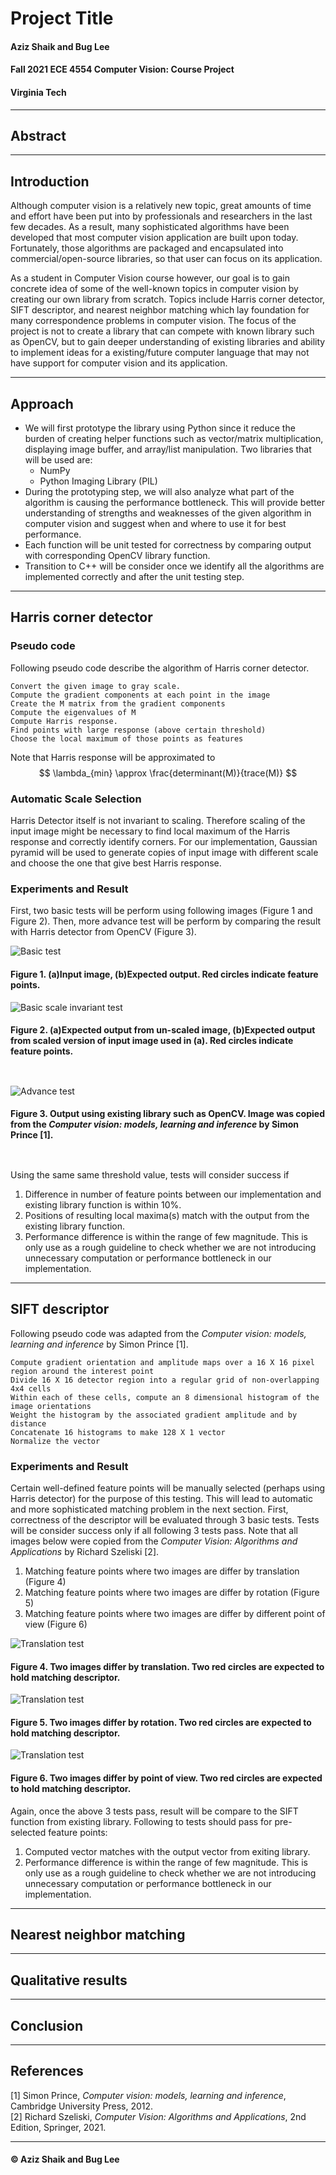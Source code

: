 <link rel="stylesheet" href="styles.css">

# Project Title
#### Aziz Shaik and Bug Lee
#### Fall 2021 ECE 4554 Computer Vision: Course Project
#### Virginia Tech
---
## Abstract



---
## Introduction

Although computer vision is a relatively new topic, great amounts of time and effort have been put into by professionals and researchers in the last few decades. As a result, many sophisticated algorithms have been developed that most computer vision application are built upon today. Fortunately, those algorithms are packaged and encapsulated into commercial/open-source libraries, so that user can focus on its application.  

As a student in Computer Vision course however, our goal is to gain concrete idea of some of the well-known topics in computer vision by creating our own library from scratch. Topics include Harris corner detector, SIFT descriptor, and nearest neighbor matching which lay foundation for many correspondence problems in computer vision. The focus of the project is not to create a library that can compete with known library such as OpenCV, but to gain deeper understanding of existing libraries and ability to implement ideas for a existing/future computer language that may not have support for computer vision and its application.

---
## Approach

- We will first prototype the library using Python since it reduce the burden of creating helper functions such as vector/matrix multiplication, displaying image buffer, and array/list manipulation. Two libraries that will be used are: 
  - NumPy
  - Python Imaging Library (PIL)
- During the prototyping step, we will also analyze what part of the algorithm is causing the performance bottleneck. This will provide better understanding of strengths and weaknesses of the given algorithm in computer vision and suggest when and where to use it for best performance.
- Each function will be unit tested for correctness by comparing output with corresponding OpenCV library function.  
- Transition to C++ will be consider once we identify all the algorithms are implemented correctly and after the unit testing step.
  
---

## Harris corner detector
### **Pseudo code**
Following pseudo code describe the algorithm of Harris corner detector.

    Convert the given image to gray scale. 
    Compute the gradient components at each point in the image
    Create the M matrix from the gradient components
    Compute the eigenvalues of M
    Compute Harris response. 
    Find points with large response (above certain threshold)
    Choose the local maximum of those points as features

 Note that Harris response will be approximated to
 $$
 \lambda_{min} \approx \frac{determinant(M)}{trace(M)}
 $$

### **Automatic Scale Selection**
Harris Detector itself is not invariant to scaling. Therefore scaling of the input 
image might be necessary to find local maximum of the Harris response and 
correctly identify corners. 
For our implementation, Gaussian pyramid will be used to generate copies of
input image with different scale and choose the one that give best Harris
response.

### **Experiments and Result**
First, two basic tests will be perform using following images (Figure 1 and
Figure 2).
Then, more advance test will be perform by comparing the result with Harris detector from OpenCV (Figure 3).

![Basic test](images/harris_expected_result1.png)

#### Figure 1. (a)Input image, (b)Expected output. Red circles indicate feature points.  

![Basic scale invariant test](images/harris_expected_result3.png)

#### Figure 2. (a)Expected output from un-scaled image, (b)Expected output from scaled version of input image used in (a). Red circles indicate feature points.  

` `

![Advance test](images/harris_expected_result2.png)
#### Figure 3. Output using existing library such as OpenCV. Image was copied from the *Computer vision: models, learning and inference* by Simon Prince [1]. 

` `

Using the same same threshold value, tests will consider success if
1. Difference in number of feature points between our implementation and existing library function is within 10%.  
2. Positions of resulting local maxima(s) match with the output from the existing library function.
3. Performance difference is within the range of few magnitude. This is only use as a rough guideline to check whether we are not introducing unnecessary computation or performance bottleneck in our implementation.


---
## SIFT descriptor
Following pseudo code was adapted from the *Computer vision: models, learning and inference* by Simon Prince [1]. 

    Compute gradient orientation and amplitude maps over a 16 X 16 pixel region around the interest point
    Divide 16 X 16 detector region into a regular grid of non-overlapping 4x4 cells
    Within each of these cells, compute an 8 dimensional histogram of the image orientations
    Weight the histogram by the associated gradient amplitude and by distance 
    Concatenate 16 histograms to make 128 X 1 vector
    Normalize the vector

### **Experiments and Result**
Certain well-defined feature points will be manually selected (perhaps using Harris detector) for the purpose of this testing. This will lead to automatic and more sophisticated matching problem in the next section. First, correctness of the descriptor will be evaluated through 3 basic tests. Tests will be consider success only if all following 3 tests pass. Note that all images below were copied from the *Computer Vision: Algorithms and Applications* by Richard Szeliski [2].
 1. Matching feature points where two images are differ by translation (Figure 4)
 2. Matching feature points where two images are differ by rotation (Figure 5)
 3. Matching feature points where two images are differ by different point of view (Figure 6)
   
![Translation test](images/sift_expected_result2.png)

#### Figure 4. Two images differ by translation. Two red circles are expected to hold matching descriptor.

![Translation test](images/sift_expected_result1.png)

#### Figure 5. Two images differ by rotation. Two red circles are expected to hold matching descriptor.

![Translation test](images/sift_expected_result3.png)

#### Figure 6. Two images differ by point of view. Two red circles are expected to hold matching descriptor.

Again, once the above 3 tests pass, result will be compare to the SIFT function from existing library. Following to tests should pass for pre-selected feature points:

1. Computed vector matches with the output vector from exiting library. 
2. Performance difference is within the range of few magnitude. This is only use as a rough guideline to check whether we are not introducing unnecessary computation or performance bottleneck in our implementation.

---
## Nearest neighbor matching




---
## Qualitative results



---
## Conclusion



---
## References
[1] Simon Prince, *Computer vision: models, learning and inference*, Cambridge University Press, 2012.  
[2] Richard Szeliski, *Computer Vision: Algorithms and Applications*, 2nd Edition, Springer, 2021.

---
#### © Aziz Shaik and Bug Lee

